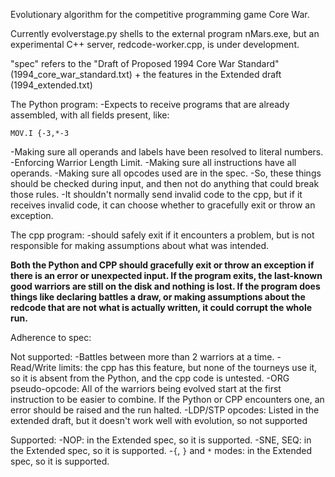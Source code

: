 Evolutionary algorithm for the competitive programming game Core War.

Currently evolverstage.py shells to the external program nMars.exe, but an experimental C++ server, redcode-worker.cpp, is under development.

"spec" refers to the "Draft of Proposed 1994 Core War Standard" (1994_core_war_standard.txt) + the features in the Extended draft (1994_extended.txt)

The Python program:
-Expects to receive programs that are already assembled, with all fields present, like:
```
MOV.I {-3,*-3
```
-Making sure all operands and labels have been resolved to literal numbers.
-Enforcing Warrior Length Limit.
-Making sure all instructions have all operands.
-Making sure all opcodes used are in the spec.
-So, these things should be checked during input, and then not do anything that could break those rules.
-It shouldn't normally send invalid code to the cpp, but if it receives invalid code, it can choose whether to gracefully exit or throw an exception.

The cpp program:
-should safely exit if it encounters a problem, but is not responsible for making assumptions about what was intended.

**Both the Python and CPP should gracefully exit or throw an exception if there is an error or unexpected input. If the program exits, the last-known good warriors are still on the disk and nothing is lost. If the program does things like declaring battles a draw, or making assumptions about the redcode that are not what is actually written, it could corrupt the whole run.**

Adherence to spec:

Not supported:
-Battles between more than 2 warriors at a time.
-Read/Write limits: the cpp has this feature, but none of the tourneys use it, so it is absent from the Python, and the cpp code is untested.
-ORG pseudo-opcode: All of the warriors being evolved start at the first instruction to be easier to combine. If the Python or CPP encounters one, an error should be raised and the run halted.
-LDP/STP opcodes: Listed in the extended draft, but it doesn't work well with evolution, so not supported

Supported:
-NOP: in the Extended spec, so it is supported.
-SNE, SEQ: in the Extended spec, so it is supported. 
-`{`, `}` and `*` modes: in the Extended spec, so it is supported.
